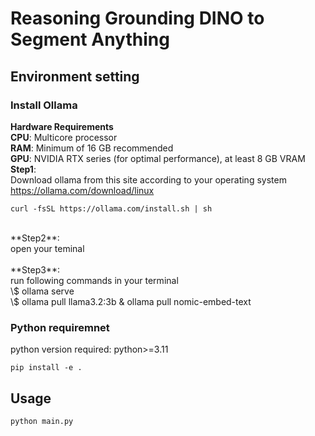# Reasoning Grounding DINO to Segment Anything
## Environment setting
### Install Ollama
**Hardware Requirements** <br>
**CPU**: Multicore processor<br>
**RAM**: Minimum of 16 GB recommended<br>
**GPU**: NVIDIA RTX series (for optimal performance), at least 8 GB VRAM<br>
**Step1**:<br>
Download ollama from this site according to your operating system<br>
https://ollama.com/download/linux<br>
```
curl -fsSL https://ollama.com/install.sh | sh
```
<br>
**Step2**:<br>
open your teminal<br>
<br>
**Step3**:<br>
run following commands in your terminal<br>
\$ ollama serve<br>
\$ ollama pull llama3.2:3b  & ollama pull nomic-embed-text<br>

### Python requiremnet
python version required: python>=3.11
```
pip install -e .
```
## Usage
```
python main.py
```
